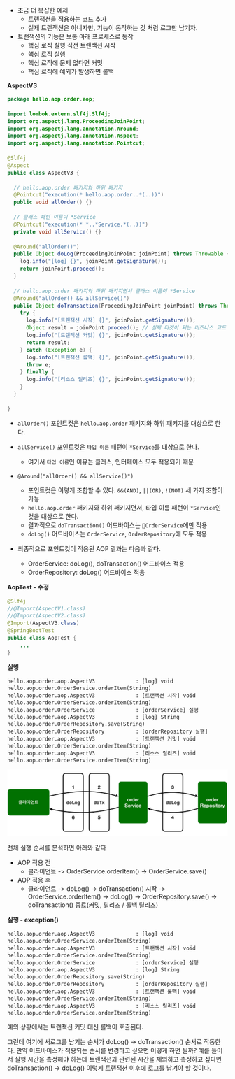 - 조금 더 복잡한 예제
	- 트랜잭션을 적용하는 코드 추가
	- 실제 트랜잭션은 아니자만, 기능이 동작하는 것 처럼 로그만 남기자.
- 트랜잭션의 기능은 보통 아래 프로세스로 동작
	- 핵심 로직 실행 직전 트랜잭션 시작
	- 핵심 로직 실행
	- 핵심 로직에 문제 없다면 커밋
	- 핵심 로직에 예외가 발생하면 롤백

__AspectV3__

```java
package hello.aop.order.aop;  
  
import lombok.extern.slf4j.Slf4j;  
import org.aspectj.lang.ProceedingJoinPoint;  
import org.aspectj.lang.annotation.Around;  
import org.aspectj.lang.annotation.Aspect;  
import org.aspectj.lang.annotation.Pointcut;  
  
@Slf4j  
@Aspect  
public class AspectV3 {  
  
  // hello.aop.order 패키지와 하위 패키지  
  @Pointcut("execution(* hello.aop.order..*(..))")  
  public void allOrder() {}  
  
  // 클래스 패턴 이름이 *Service  
  @Pointcut("execution(* *..*Service.*(..))")  
  private void allService() {}  
  
  @Around("allOrder()")  
  public Object doLog(ProceedingJoinPoint joinPoint) throws Throwable {  
    log.info("[log] {}", joinPoint.getSignature());  
    return joinPoint.proceed();  
  }  
  
  // hello.aop.order 패키지와 하위 패키지면서 클래스 이름이 *Service  
  @Around("allOrder() && allService()")
  public Object doTransaction(ProceedingJoinPoint joinPoint) throws Throwable {  
    try {  
      log.info("[트랜잭션 시작] {}", joinPoint.getSignature());  
      Object result = joinPoint.proceed(); // 실제 타겟이 되는 비즈니스 코드 호출
      log.info("[트랜잭션 커밋] {}", joinPoint.getSignature());  
      return result;  
    } catch (Exception e) {  
      log.info("[트랜잭션 롤백] {}", joinPoint.getSignature());  
      throw e;  
    } finally {  
      log.info("[리소스 릴리즈] {}", joinPoint.getSignature());  
    }  
  }  
  
}
```

- `allOrder()` 포인트컷은 `hello.aop.order` 패키지와 하위 패키지를 대상으로 한다.
- `allService()` 포인트컷은 `타입 이름` 패턴이 `*Service`를 대상으로 한다.
	- 여기서 `타입 이름`인 이유는 클래스, 인터페이스 모두 적용되기 때문

- `@Around("allOrder() && allService()")`
	- 포인트컷은 이렇게 조합할 수 있다. `&&(AND)`, `||(OR)`, `!(NOT)` 세 가지 조합이 가능
	- `hello.aop.order` 패키지와 하위 패키지면서, 타입 이름 패턴이 `*Service`인 것을 대상으로 한다.
	- 결과적으로 `doTransaction()` 어드바이스는 `OrderService`에만 적용
	- `doLog()` 어드바이스는 `OrderService`, `OrderRepository`에 모두 적용

- 최종적으로 포인트컷이 적용된 AOP 결과는 다음과 같다.
	- OrderService: doLog(), doTransaction() 어드바이스 적용
	- OrderRepository: doLog() 어드바이스 적용

__AopTest - 수정__

```java
@Slf4j  
//@Import(AspectV1.class)  
//@Import(AspectV2.class)  
@Import(AspectV3.class)  
@SpringBootTest  
public class AopTest {
	...
}
```

__실행__
```
hello.aop.order.aop.AspectV3             : [log] void hello.aop.order.OrderService.orderItem(String)
hello.aop.order.aop.AspectV3             : [트랜잭션 시작] void hello.aop.order.OrderService.orderItem(String)
hello.aop.order.OrderService             : [orderService] 실행
hello.aop.order.aop.AspectV3             : [log] String hello.aop.order.OrderRepository.save(String)
hello.aop.order.OrderRepository          : [orderRepository 실행]
hello.aop.order.aop.AspectV3             : [트랜잭션 커밋] void hello.aop.order.OrderService.orderItem(String)
hello.aop.order.aop.AspectV3             : [리소스 릴리즈] void hello.aop.order.OrderService.orderItem(String)
```

![](./images/Pasted_image_20250615222503.png)

전체 실행 순서를 분석하면 아래와 같다

- AOP 적용 전
	- 클라이언트 -> OrderService.orderItem() -> OrderService.save()
- AOP 적용 후
	- 클라이언트 -> doLog() -> doTransaction() 시작 -> OrderService.orderItem() -> doLog() -> OrderRepository.save() -> doTransaction() 종료(커밋, 릴리즈 / 롤백 릴리즈)

__실행 - exception()__

```
hello.aop.order.aop.AspectV3             : [log] void hello.aop.order.OrderService.orderItem(String)
hello.aop.order.aop.AspectV3             : [트랜잭션 시작] void hello.aop.order.OrderService.orderItem(String)
hello.aop.order.OrderService             : [orderService] 실행
hello.aop.order.aop.AspectV3             : [log] String hello.aop.order.OrderRepository.save(String)
hello.aop.order.OrderRepository          : [orderRepository 실행]
hello.aop.order.aop.AspectV3             : [트랜잭션 롤백] void hello.aop.order.OrderService.orderItem(String)
hello.aop.order.aop.AspectV3             : [리소스 릴리즈] void hello.aop.order.OrderService.orderItem(String)
```

예외 상황에서는 트랜잭션 커밋 대신 롤백이 호출된다.

그런데 여기에 서로그를 남기는 순서가  doLog() -> doTransaction() 순서로 작동한다.
만약 어드바이스가 적용되는 순서를 변경하고 싶으면 어떻게 하면 될까? 
예를 들어서 실행 시간을 측정해야 하는데 트랜잭션과 관련된 시간을 제외하고 측정하고 싶다면 doTransaction() -> doLog() 이렇게 트랜잭션 이후에 로그를 남겨야 할 것이다.
